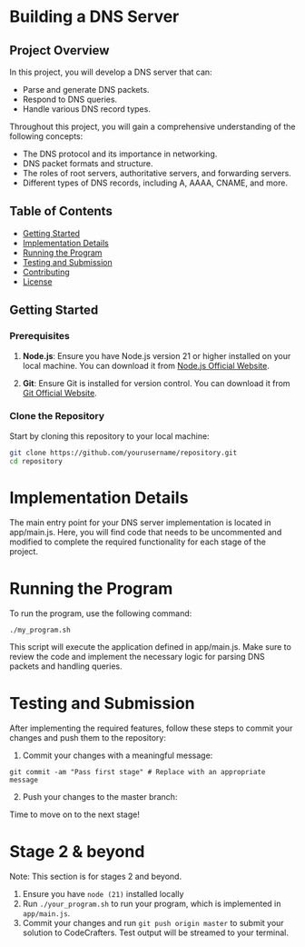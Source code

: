 # Building a DNS Server

## Project Overview

In this project, you will develop a DNS server that can:
- Parse and generate DNS packets.
- Respond to DNS queries.
- Handle various DNS record types.

Throughout this project, you will gain a comprehensive understanding of the following concepts:
- The DNS protocol and its importance in networking.
- DNS packet formats and structure.
- The roles of root servers, authoritative servers, and forwarding servers.
- Different types of DNS records, including A, AAAA, CNAME, and more.

## Table of Contents

- [Getting Started](#getting-started)
- [Implementation Details](#implementation-details)
- [Running the Program](#running-the-program)
- [Testing and Submission](#testing-and-submission)
- [Contributing](#contributing)
- [License](#license)

## Getting Started

### Prerequisites

1. **Node.js**: Ensure you have Node.js version 21 or higher installed on your local machine. You can download it from [Node.js Official Website](https://nodejs.org/).

2. **Git**: Ensure Git is installed for version control. You can download it from [Git Official Website](https://git-scm.com/).

### Clone the Repository

Start by cloning this repository to your local machine:

```bash
git clone https://github.com/yourusername/repository.git
cd repository
```
# Implementation Details

The main entry point for your DNS server implementation is located in app/main.js. Here, you will find code that needs to be uncommented and modified to complete the required functionality for each stage of the project.

# Running the Program  

To run the program, use the following command:

```
./my_program.sh
```

This script will execute the application defined in app/main.js. Make sure to review the code and implement the necessary logic for parsing DNS packets and handling queries.


# Testing and Submission

After implementing the required features, follow these steps to commit your changes and push them to the repository:

1. Commit your changes with a meaningful message:

```
git commit -am "Pass first stage" # Replace with an appropriate message

```

2. Push your changes to the master branch:


Time to move on to the next stage!


# Stage 2 & beyond

Note: This section is for stages 2 and beyond.

1. Ensure you have `node (21)` installed locally
1. Run `./your_program.sh` to run your program, which is implemented in
   `app/main.js`.
1. Commit your changes and run `git push origin master` to submit your solution
   to CodeCrafters. Test output will be streamed to your terminal.
